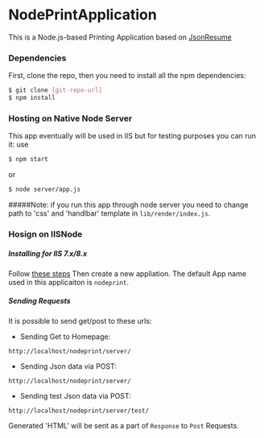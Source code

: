 # NodePrintApplication
This is a Node.js-based Printing Application based on [JsonResume](https://jsonresume.org/)
### Dependencies
First, clone the repo, then you need to install all the npm dependencies:
```sh
$ git clone [git-repo-url]
$ npm install
```

### Hosting on Native Node Server
This app eventually will be used in IIS but for testing purposes you can run it:
use
```sh
$ npm start
```
or
```sh
$ node server/app.js
```
#####Note: 
if you run this app through node server you need to change path to 'css' and 'handlbar' template in `lib/render/index.js`.

### Hosign on IISNode
##### Installing for IIS 7.x/8.x
Follow [these steps](https://github.com/tjanczuk/iisnode#hosting-nodejs-applications-in-iis-on-windows)
Then create a new appliation. The default App name used in this applicaiton is `nodeprint`.
##### Sending Requests
It is possible to send get/post to these urls:

- Sending Get to Homepage:
```
http://localhost/nodeprint/server/
```
- Sending Json data via POST:
```
http://localhost/nodeprint/server/
```
- Sending test Json data via POST:
```
http://localhost/nodeprint/server/test/
```

Generated 'HTML' will be sent as a part of `Response` to `Post` Requests.
